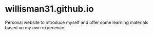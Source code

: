 # willisman31.github.io

Personal website to introduce myself and offer some learning materials based on my own experience.
